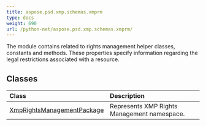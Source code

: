 ```yaml
---
title: aspose.psd.xmp.schemas.xmprm
type: docs
weight: 690
url: /python-net/aspose.psd.xmp.schemas.xmprm/
---
```



The module contains related to rights management helper classes, constants and methods. These properties specify information regarding the legal restrictions associated with a resource.

## **Classes**
| **Class** | **Description** |
| :- | :- |
| [XmpRightsManagementPackage](/psd/python-net/aspose.psd.xmp.schemas.xmprm/xmprightsmanagementpackage/) | Represents XMP Rights Management namespace. |
